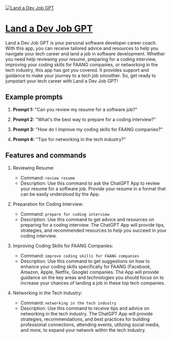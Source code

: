 [![Land a Dev Job GPT](https://files.oaiusercontent.com/file-RYLSZxyfszbRQ6TBslQWTmHH?se=2123-10-17T20%3A57%3A06Z&sp=r&sv=2021-08-06&sr=b&rscc=max-age%3D31536000%2C%20immutable&rscd=attachment%3B%20filename%3Ddf946997-384b-4f81-990e-3e3e36c9a740.png&sig=UVVxreS2y%2BHN0SvHW0%2BOpAKA2YLj6yKxKOVVsTA7RzM%3D)](https://chat.openai.com/g/g-bM7L3756M-land-a-dev-job-gpt)

# [Land a Dev Job GPT](https://chat.openai.com/g/g-bM7L3756M-land-a-dev-job-gpt)

Land a Dev Job GPT is your personal software developer career coach. With this app, you can receive tailored advice and resources to help you navigate your tech career and land a job in software development. Whether you need help reviewing your resume, preparing for a coding interview, improving your coding skills for FAANG companies, or networking in the tech industry, this app has got you covered. It provides support and guidance to make your journey to a tech job smoother. So, get ready to jumpstart your tech career with Land a Dev Job GPT!

## Example prompts

1. **Prompt 1:** "Can you review my resume for a software job?"

2. **Prompt 2:** "What's the best way to prepare for a coding interview?"

3. **Prompt 3:** "How do I improve my coding skills for FAANG companies?"

4. **Prompt 4:** "Tips for networking in the tech industry?"

## Features and commands

1. Reviewing Resume:
    - Command: `review resume`
    - Description: Use this command to ask the ChatGPT App to review your resume for a software job. Provide your resume in a format that can be easily understood by the App.

2. Preparation for Coding Interview:
    - Command: `prepare for coding interview`
    - Description: Use this command to get advice and resources on preparing for a coding interview. The ChatGPT App will provide tips, strategies, and recommended resources to help you succeed in your coding interview.

3. Improving Coding Skills for FAANG Companies:
    - Command: `improve coding skills for FAANG companies`
    - Description: Use this command to get suggestions on how to enhance your coding skills specifically for FAANG (Facebook, Amazon, Apple, Netflix, Google) companies. The App will provide guidance on the key areas and technologies you should focus on to increase your chances of landing a job in these top tech companies.

4. Networking in the Tech Industry:
    - Command: `networking in the tech industry`
    - Description: Use this command to receive tips and advice on networking in the tech industry. The ChatGPT App will provide strategies, recommendations, and best practices for building professional connections, attending events, utilizing social media, and more, to expand your network within the tech industry.